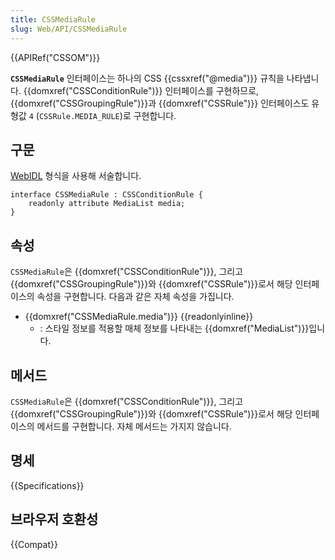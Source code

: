 ```yaml
---
title: CSSMediaRule
slug: Web/API/CSSMediaRule
---
```


{{APIRef("CSSOM")}}

**`CSSMediaRule`** 인터페이스는 하나의 CSS {{cssxref("@media")}} 규칙을 나타냅니다. {{domxref("CSSConditionRule")}} 인터페이스를 구현하므로, {{domxref("CSSGroupingRule")}}과 {{domxref("CSSRule")}} 인터페이스도 유형값 `4` (`CSSRule.MEDIA_RULE`)로 구현합니다.

## 구문

[WebIDL](https://heycam.github.io/webidl/) 형식을 사용해 서술합니다.

```
interface CSSMediaRule : CSSConditionRule {
    readonly attribute MediaList media;
}
```

## 속성

`CSSMediaRule`은 {{domxref("CSSConditionRule")}}, 그리고 {{domxref("CSSGroupingRule")}}와 {{domxref("CSSRule")}}로서 해당 인터페이스의 속성을 구현합니다. 다음과 같은 자체 속성을 가집니다.

- {{domxref("CSSMediaRule.media")}} {{readonlyinline}}
  - : 스타일 정보를 적용할 매체 정보를 나타내는 {{domxref("MediaList")}}입니다.

## 메서드

`CSSMediaRule`은 {{domxref("CSSConditionRule")}}, 그리고 {{domxref("CSSGroupingRule")}}와 {{domxref("CSSRule")}}로서 해당 인터페이스의 메서드를 구현합니다. 자체 메서드는 가지지 않습니다.

## 명세

{{Specifications}}

## 브라우저 호환성

{{Compat}}
